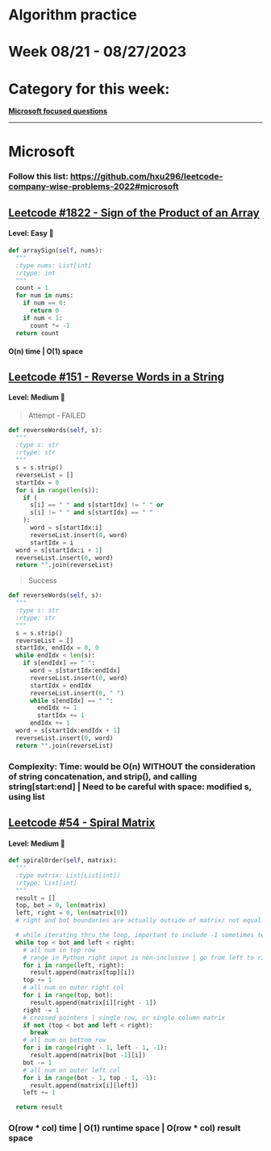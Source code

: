 # Algorithm practice

# Week 08/21 - 08/27/2023

# Category for this week:
**[Microsoft focused questions](#microsoft)**<br>

---


# Microsoft

### Follow this list: https://github.com/hxu296/leetcode-company-wise-problems-2022#microsoft

## [Leetcode #1822 - Sign of the Product of an Array](https://leetcode.com/problems/sign-of-the-product-of-an-array/)

#### Level: Easy 📗

```python
def arraySign(self, nums):
  """
  :type nums: List[int]
  :rtype: int
  """
  count = 1
  for num in nums:
    if num == 0:
      return 0
    if num < 1:
      count *= -1
  return count
```

#### O(n) time | O(1) space

## [Leetcode #151 - Reverse Words in a String](https://leetcode.com/problems/reverse-words-in-a-string/)

#### Level: Medium 📘

> Attempt - FAILED

```python
def reverseWords(self, s):
  """
  :type s: str
  :rtype: str
  """
  s = s.strip()
  reverseList = []
  startIdx = 0
  for i in range(len(s)):
    if (
      s[i] == " " and s[startIdx] != " " or
      s[i] != " " and s[startIdx] == " "
    ):
      word = s[startIdx:i]
      reverseList.insert(0, word)
      startIdx = i
  word = s[startIdx:i + 1]
  reverseList.insert(0, word)
  return "".join(reverseList)
```

> Success

```python
def reverseWords(self, s):
  """
  :type s: str
  :rtype: str
  """
  s = s.strip()
  reverseList = []
  startIdx, endIdx = 0, 0
  while endIdx < len(s):
    if s[endIdx] == " ":
      word = s[startIdx:endIdx]
      reverseList.insert(0, word)
      startIdx = endIdx
      reverseList.insert(0, " ")
      while s[endIdx] == " ":
        endIdx += 1
        startIdx += 1
      endIdx += 1
  word = s[startIdx:endIdx + 1]
  reverseList.insert(0, word)
  return "".join(reverseList)
```

### Complexity: Time: would be O(n) WITHOUT the consideration of string concatenation, and strip(), and calling string[start:end] | Need to be careful with space: modified s, using list

## [Leetcode #54 - Spiral Matrix](https://leetcode.com/problems/spiral-matrix/)

#### Level: Medium 📘

```python
def spiralOrder(self, matrix):
  """
  :type matrix: List[List[int]]
  :rtype: List[int]
  """
  result = []
  top, bot = 0, len(matrix)
  left, right = 0, len(matrix[0])
  # right and bot boundaries are actually outside of matrix/ not equal len - 1

  # while iterating thru the loop, important to include -1 sometimes to avoid duplication (already visited node)
  while top < bot and left < right:
    # all num in top row
    # range in Python right input is non-inclusive | go from left to right - 1
    for i in range(left, right):
      result.append(matrix[top][i])
    top += 1
    # all num on outer right col
    for i in range(top, bot):
      result.append(matrix[i][right - 1])
    right -= 1
    # crossed pointers | single row, or single column matrix
    if not (top < bot and left < right):
      break
    # all num on bottom row
    for i in range(right - 1, left - 1, -1):
      result.append(matrix[bot -1][i])
    bot -= 1
    # all num on outer left col
    for i in range(bot - 1, top - 1, -1):
      result.append(matrix[i][left])
    left += 1

  return result
```

### O(row * col) time | O(1) runtime space | O(row * col) result space

